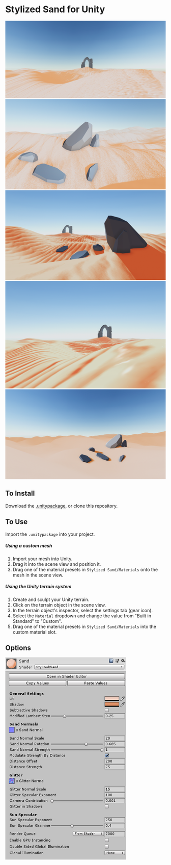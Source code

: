 # Stylized Sand for Unity

![1](img/5BmoUd4.png)
![2](img/Zo9QjSZ.png)
![3](img/l2t7mIn.png)
![4](img/lzqOfGp.png)
![5](img/RxHr5Sj.png)

## To Install

Download the [.unitypackage](https://github.com/danielshervheim/Stylized-Sand/releases/download/v2.0/stylized_sand_2.0.unitypackage), or clone this repository.

## To Use

Import the `.unitypackage` into your project.

##### Using a custom mesh
1. Import your mesh into Unity.
2. Drag it into the scene view and position it.
3. Drag one of the material presets in `Stylized Sand/Materials` onto the mesh in the scene view.

##### Using the Unity terrain system
1. Create and sculpt your Unity terrain.
2. Click on the terrain object in the scene view.
3. In the terrain object's inspector, select the settings tab (gear icon).
4. Select the `Material` dropdown and change the value from "Built in Standard" to "Custom".
5. Drag one of the material presets in `Stylized Sand/Materials` into the custom material slot.

## Options

![options](img/qBMXmID.png)
